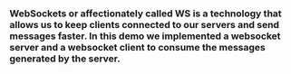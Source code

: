 ### WebSockets or affectionately called WS is a technology that allows us to keep clients connected to our servers and send messages faster. In this demo we implemented a websocket server and a websocket client to consume the messages generated by the server.
